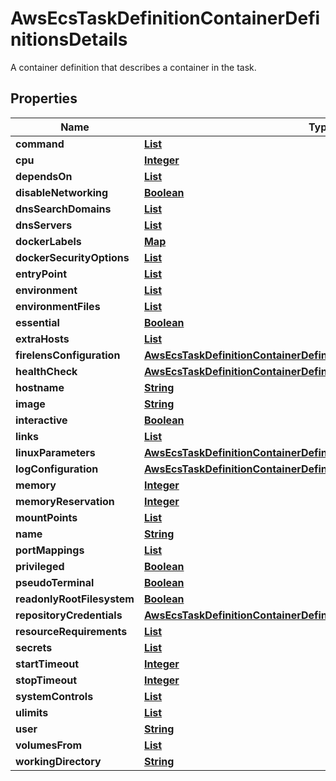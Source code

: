 

# AwsEcsTaskDefinitionContainerDefinitionsDetails

A container definition that describes a container in the task.

## Properties

| Name | Type | Description | Notes |
|------------ | ------------- | ------------- | -------------|
|**command** | [**List**](List.md) |  |  [optional] |
|**cpu** | [**Integer**](Integer.md) |  |  [optional] |
|**dependsOn** | [**List**](List.md) |  |  [optional] |
|**disableNetworking** | [**Boolean**](Boolean.md) |  |  [optional] |
|**dnsSearchDomains** | [**List**](List.md) |  |  [optional] |
|**dnsServers** | [**List**](List.md) |  |  [optional] |
|**dockerLabels** | [**Map**](Map.md) |  |  [optional] |
|**dockerSecurityOptions** | [**List**](List.md) |  |  [optional] |
|**entryPoint** | [**List**](List.md) |  |  [optional] |
|**environment** | [**List**](List.md) |  |  [optional] |
|**environmentFiles** | [**List**](List.md) |  |  [optional] |
|**essential** | [**Boolean**](Boolean.md) |  |  [optional] |
|**extraHosts** | [**List**](List.md) |  |  [optional] |
|**firelensConfiguration** | [**AwsEcsTaskDefinitionContainerDefinitionsDetailsFirelensConfiguration**](AwsEcsTaskDefinitionContainerDefinitionsDetailsFirelensConfiguration.md) |  |  [optional] |
|**healthCheck** | [**AwsEcsTaskDefinitionContainerDefinitionsDetailsHealthCheck**](AwsEcsTaskDefinitionContainerDefinitionsDetailsHealthCheck.md) |  |  [optional] |
|**hostname** | [**String**](String.md) |  |  [optional] |
|**image** | [**String**](String.md) |  |  [optional] |
|**interactive** | [**Boolean**](Boolean.md) |  |  [optional] |
|**links** | [**List**](List.md) |  |  [optional] |
|**linuxParameters** | [**AwsEcsTaskDefinitionContainerDefinitionsDetailsLinuxParameters**](AwsEcsTaskDefinitionContainerDefinitionsDetailsLinuxParameters.md) |  |  [optional] |
|**logConfiguration** | [**AwsEcsTaskDefinitionContainerDefinitionsDetailsLogConfiguration**](AwsEcsTaskDefinitionContainerDefinitionsDetailsLogConfiguration.md) |  |  [optional] |
|**memory** | [**Integer**](Integer.md) |  |  [optional] |
|**memoryReservation** | [**Integer**](Integer.md) |  |  [optional] |
|**mountPoints** | [**List**](List.md) |  |  [optional] |
|**name** | [**String**](String.md) |  |  [optional] |
|**portMappings** | [**List**](List.md) |  |  [optional] |
|**privileged** | [**Boolean**](Boolean.md) |  |  [optional] |
|**pseudoTerminal** | [**Boolean**](Boolean.md) |  |  [optional] |
|**readonlyRootFilesystem** | [**Boolean**](Boolean.md) |  |  [optional] |
|**repositoryCredentials** | [**AwsEcsTaskDefinitionContainerDefinitionsDetailsRepositoryCredentials**](AwsEcsTaskDefinitionContainerDefinitionsDetailsRepositoryCredentials.md) |  |  [optional] |
|**resourceRequirements** | [**List**](List.md) |  |  [optional] |
|**secrets** | [**List**](List.md) |  |  [optional] |
|**startTimeout** | [**Integer**](Integer.md) |  |  [optional] |
|**stopTimeout** | [**Integer**](Integer.md) |  |  [optional] |
|**systemControls** | [**List**](List.md) |  |  [optional] |
|**ulimits** | [**List**](List.md) |  |  [optional] |
|**user** | [**String**](String.md) |  |  [optional] |
|**volumesFrom** | [**List**](List.md) |  |  [optional] |
|**workingDirectory** | [**String**](String.md) |  |  [optional] |




